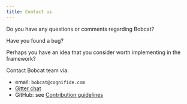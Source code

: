 ```yaml
---
title: Contact us
---
```


Do you have any questions or comments regarding Bobcat?

Have you found a bug?

Perhaps you have an idea that you consider worth implementing in the framework?

Contact Bobcat team via:
- email: `bobcat@cognifide.com`
- [Gitter chat](https://gitter.im/bobcat-framework/Lobby)
- GitHub: see [Contribution guidelines](https://github.com/Cognifide/bobcat/blob/master/CONTRIBUTING.md)
